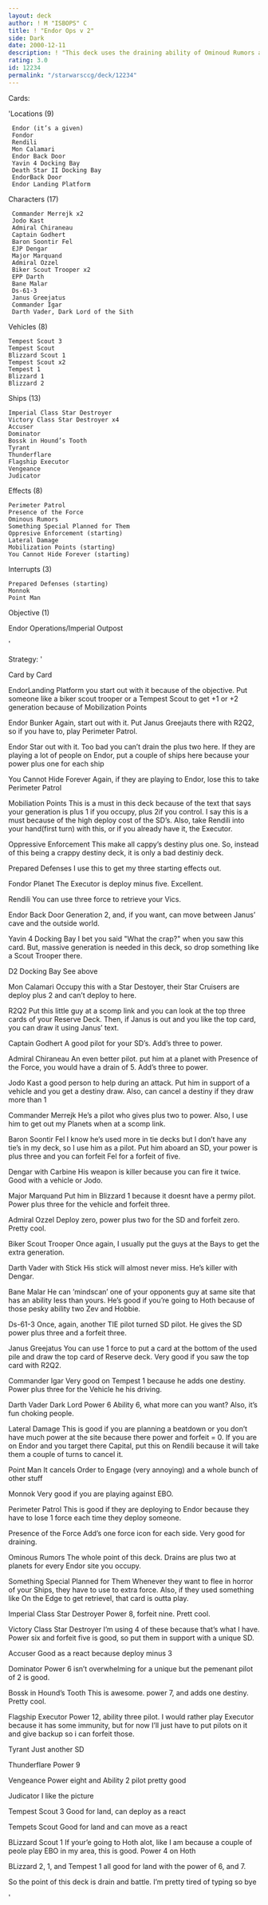 ```yaml
---
layout: deck
author: ! M "ISBOPS" C
title: ! "Endor Ops v 2"
side: Dark
date: 2000-12-11
description: ! "This deck uses the draining ability of Ominoud Rumors and the brute power of Star Destroyers. (and tried not to suck, too much)"
rating: 3.0
id: 12234
permalink: "/starwarsccg/deck/12234"
---
```

Cards: 

'Locations (9)

     Endor (it’s a given)
     Fondor
     Rendili
     Mon Calamari
     Endor Back Door
     Yavin 4 Docking Bay
     Death Star II Docking Bay
     EndorBack Door
     Endor Landing Platform

Characters (17)

     Commander Merrejk x2
     Jodo Kast
     Admiral Chiraneau
     Captain Godhert
     Baron Soontir Fel
     EJP Dengar
     Major Marquand
     Admiral Ozzel
     Biker Scout Trooper x2
     EPP Darth
     Bane Malar
     Ds-61-3
     Janus Greejatus
     Commander Igar
     Darth Vader, Dark Lord of the Sith

Vehicles (8)

    Tempest Scout 3
    Tempest Scout
    Blizzard Scout 1
    Tempest Scout x2
    Tempest 1
    Blizzard 1
    Blizzard 2

Ships (13)

    Imperial Class Star Destroyer
    Victory Class Star Destroyer x4
    Accuser
    Dominator
    Bossk in Hound’s Tooth
    Tyrant
    Thunderflare
    Flagship Executor
    Vengeance
    Judicator

Effects (8)

    Perimeter Patrol
    Presence of the Force
    Ominous Rumors
    Something Special Planned for Them
    Oppresive Enforcement (starting)
    Lateral Damage
    Mobilization Points (starting)
    You Cannot Hide Forever (starting)

Interrupts (3)

    Prepared Defenses (starting)
    Monnok
    Point Man
Objective (1)

  Endor Operations/Imperial Outpost


'

Strategy: '

Card by Card

  EndorLanding Platform you start out with it because of the objective.  Put someone like a biker scout trooper or a Tempest Scout to get +1 or +2 generation because of Mobilization Points

  Endor Bunker  Again, start out with it.  Put Janus Greejauts there with R2Q2, so if you have to, play Perimeter Patrol.

  Endor  Star out with it.  Too bad you can’t drain the plus two here.  If they are playing a lot of people on Endor, put a couple of ships here because your power plus one for each ship

  You Cannot Hide Forever  Again, if they are playing to Endor, lose this to take Perimeter Patrol

  Mobiliation Points This is a must in this deck because of the text that says your generation is plus 1 if you occupy, plus 2if you control.	I say this is a must because of the high deploy cost of the SD’s. Also, take Rendili into your hand(first turn) with this, or if you already have it, the Executor.

 Oppressive Enforcement  This make all cappy’s destiny plus one.	So, instead of this being a crappy destiny deck, it is only a bad destiniy deck.

 Prepared Defenses  I use this to get my three starting effects out.

 Fondor  Planet  The Executor is deploy minus five.  Excellent.

 Rendili  You can use three force to retrieve your Vics.

 Endor Back Door  Generation 2, and, if you want, can move between Janus’ cave and the outside world.

 Yavin 4 Docking Bay	I bet you said "What the crap?" when you saw this card.  But, massive generation is needed in this deck, so drop something like a Scout Trooper there.

 D2 Docking Bay See above

 Mon Calamari Occupy this with a Star Destoyer, their Star Cruisers are deploy plus 2 and can’t deploy to here.

 R2Q2	Put this little guy at a scomp link and you can look at the top three cards of your Reserve Deck.  Then, if Janus is out and you like the top card, you can draw it using Janus’ text.

 Captain Godhert  A good pilot for your SD’s.  Add’s three to power.

 Admiral Chiraneau  An even better pilot. put him at a planet with Presence of the Force, you would have a drain of 5.  Add’s three to power.

 Jodo Kast a good person to help during an attack.  Put him in support of a vehicle and you get a destiny draw.  Also, can cancel a destiny if they draw more than 1

 Commander Merrejk  He’s a pilot who gives plus two to power.  Also, I use him to get out my Planets when at a scomp link.

 Baron Soontir Fel I know he’s used more in tie decks but I don’t have any tie’s in my deck, so I use him as a pilot. Put him aboard an SD, your power is plus three and you can forfeit Fel for a forfeit of five.

 Dengar with Carbine His weapon is killer because you can fire it twice.  Good with a vehicle or Jodo.

 Major Marquand  Put him in Blizzard 1 because it doesnt have a permy pilot.  Power plus three for the vehicle and forfeit three.

 Admiral Ozzel  Deploy zero, power plus two for the SD and forfeit zero.  Pretty cool.

 Biker Scout Trooper  Once again, I usually put the guys at the Bays to get the extra generation.

 Darth Vader with Stick  His stick will almost never miss.  He’s killer with Dengar.

 Bane Malar He can ’mindscan’ one of your opponents guy at same site that has an ability less than yours.  He’s good if you’re going to Hoth because of those pesky ability two Zev and Hobbie.

 Ds-61-3  Once, again, another TIE pilot turned SD pilot.  He gives the SD power plus three and a forfeit three.

 Janus Greejatus You can use 1 force to put a card at the bottom of the used pile and draw the top card of Reserve deck.  Very good if you saw the top card with R2Q2.

 Commander Igar  Very good on Tempest 1 because he adds one destiny. Power plus three for the Vehicle he his driving.

  Darth Vader Dark Lord  Power 6 Ability 6, what more can you want?  Also, it’s fun choking people.

 Lateral Damage  This is good if you are planning a beatdown or you don’t have much power at the site because there power and forfeit = 0.  If you are on Endor and you target there Capital, put this on Rendili because it will take them a couple of turns to cancel it.

 Point Man  It cancels Order to Engage (very annoying)  and a whole bunch of other stuff

 Monnok  Very good if you are playing against EBO.

 Perimeter Patrol  This is good if they are deploying to Endor because they have to lose 1 force each time they deploy someone.

 Presence of the Force  Add’s one force icon for each side.  Very good for draining.

  Ominous Rumors  The whole point of this deck.  Drains are plus two at planets for every Endor site you occupy.

  Something Special Planned for Them  Whenever they want to flee in horror of your Ships, they have to use to extra force. Also, if they used something like On the Edge to get retrievel, that card is outta play.

  Imperial Class Star Destroyer  Power 8, forfeit nine.  Prett cool.

 Victory Class Star Destroyer	I’m using 4 of these because that’s what I have.  Power six and forfeit five is good, so put them in support with a unique SD.

  Accuser  Good as a react because deploy minus 3

 Dominator  Power 6 isn’t overwhelming for a unique but the pemenant pilot of 2 is good.

  Bossk in Hound’s Tooth	This is awesome.  power 7, and adds one destiny.  Pretty cool.

  Flagship Executor  Power 12, ability three pilot.  I would rather play Executor because it has some immunity, but for now I’ll just have to put pilots on it and give backup so i can forfeit those.

  Tyrant  Just another SD

  Thunderflare  Power 9

  Vengeance  Power eight and Ability 2 pilot pretty good

  Judicator  I like the picture

  Tempest Scout 3 Good for land, can deploy as a react

  Tempets Scout  Good for land and can move as a react

  BLizzard Scout 1  If your’e going to Hoth alot, like I am because a couple of peole play EBO in my area, this is good.	Power 4 on Hoth

  BLizzard 2, 1, and Tempest 1  all good for land with the power of 6, and 7.

  So the point of this deck is drain and battle. I’m pretty tired of typing so bye












'
